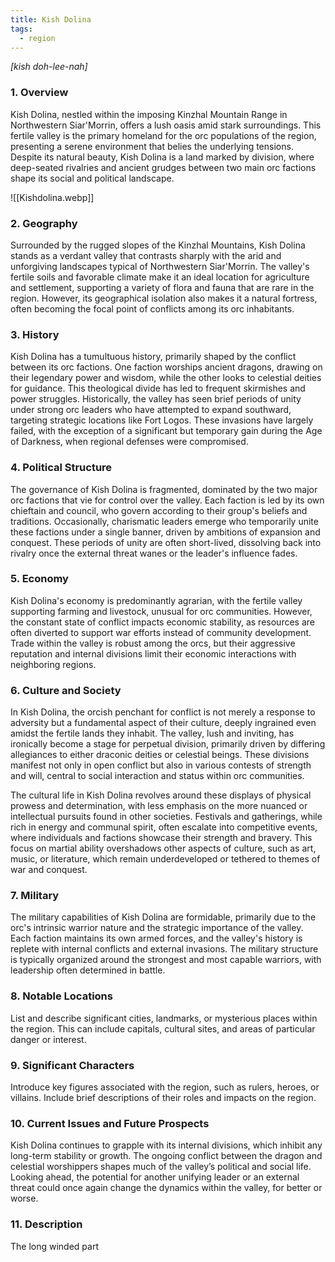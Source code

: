 ```yaml
---
title: Kish Dolina
tags:
  - region
---
```

*[kish doh-lee-nah]*
### 1. **Overview**

Kish Dolina, nestled within the imposing Kinzhal Mountain Range in Northwestern Siar'Morrin, offers a lush oasis amid stark surroundings. This fertile valley is the primary homeland for the orc populations of the region, presenting a serene environment that belies the underlying tensions. Despite its natural beauty, Kish Dolina is a land marked by division, where deep-seated rivalries and ancient grudges between two main orc factions shape its social and political landscape.

![[Kishdolina.webp]]

### 2. **Geography**

Surrounded by the rugged slopes of the Kinzhal Mountains, Kish Dolina stands as a verdant valley that contrasts sharply with the arid and unforgiving landscapes typical of Northwestern Siar'Morrin. The valley's fertile soils and favorable climate make it an ideal location for agriculture and settlement, supporting a variety of flora and fauna that are rare in the region. However, its geographical isolation also makes it a natural fortress, often becoming the focal point of conflicts among its orc inhabitants.

### 3. **History**

Kish Dolina has a tumultuous history, primarily shaped by the conflict between its orc factions. One faction worships ancient dragons, drawing on their legendary power and wisdom, while the other looks to celestial deities for guidance. This theological divide has led to frequent skirmishes and power struggles. Historically, the valley has seen brief periods of unity under strong orc leaders who have attempted to expand southward, targeting strategic locations like Fort Logos. These invasions have largely failed, with the exception of a significant but temporary gain during the Age of Darkness, when regional defenses were compromised.

### 4. **Political Structure**

The governance of Kish Dolina is fragmented, dominated by the two major orc factions that vie for control over the valley. Each faction is led by its own chieftain and council, who govern according to their group's beliefs and traditions. Occasionally, charismatic leaders emerge who temporarily unite these factions under a single banner, driven by ambitions of expansion and conquest. These periods of unity are often short-lived, dissolving back into rivalry once the external threat wanes or the leader's influence fades.

### 5. **Economy**

Kish Dolina's economy is predominantly agrarian, with the fertile valley supporting farming and livestock, unusual for orc communities. However, the constant state of conflict impacts economic stability, as resources are often diverted to support war efforts instead of community development. Trade within the valley is robust among the orcs, but their aggressive reputation and internal divisions limit their economic interactions with neighboring regions.

### 6. **Culture and Society**

In Kish Dolina, the orcish penchant for conflict is not merely a response to adversity but a fundamental aspect of their culture, deeply ingrained even amidst the fertile lands they inhabit. The valley, lush and inviting, has ironically become a stage for perpetual division, primarily driven by differing allegiances to either draconic deities or celestial beings. These divisions manifest not only in open conflict but also in various contests of strength and will, central to social interaction and status within orc communities.

The cultural life in Kish Dolina revolves around these displays of physical prowess and determination, with less emphasis on the more nuanced or intellectual pursuits found in other societies. Festivals and gatherings, while rich in energy and communal spirit, often escalate into competitive events, where individuals and factions showcase their strength and bravery. This focus on martial ability overshadows other aspects of culture, such as art, music, or literature, which remain underdeveloped or tethered to themes of war and conquest.

### 7. **Military**

The military capabilities of Kish Dolina are formidable, primarily due to the orc's intrinsic warrior nature and the strategic importance of the valley. Each faction maintains its own armed forces, and the valley's history is replete with internal conflicts and external invasions. The military structure is typically organized around the strongest and most capable warriors, with leadership often determined in battle.

### 8. **Notable Locations**

List and describe significant cities, landmarks, or mysterious places within the region. This can include capitals, cultural sites, and areas of particular danger or interest.

### 9. **Significant Characters**

Introduce key figures associated with the region, such as rulers, heroes, or villains. Include brief descriptions of their roles and impacts on the region.

### 10. **Current Issues and Future Prospects**

Kish Dolina continues to grapple with its internal divisions, which inhibit any long-term stability or growth. The ongoing conflict between the dragon and celestial worshippers shapes much of the valley’s political and social life. Looking ahead, the potential for another unifying leader or an external threat could once again change the dynamics within the valley, for better or worse.

### 11. **Description**

The long winded part
